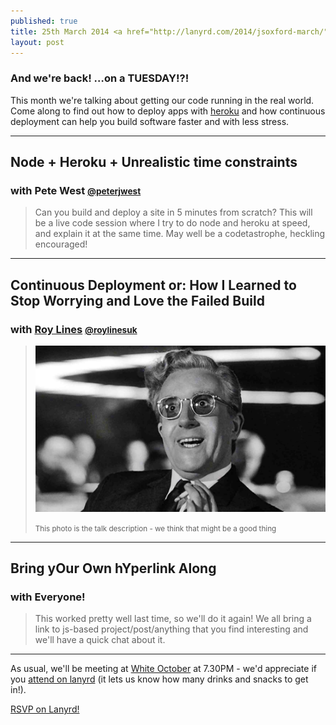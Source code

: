 ```yaml
---
published: true
title: 25th March 2014 <a href="http://lanyrd.com/2014/jsoxford-march/" class="btn btn-large btn-primary pull-right">Attend On Lanyrd</a>
layout: post
---
```


### And we're back! &hellip;on a TUESDAY!?!

<p class="lead">This month we're talking about getting our code running in the real world. Come along to find out how to deploy apps with <a href="http://www.heroku.com/">heroku</a> and how continuous deployment can help you build software faster and with less stress.</p>

---

## Node + Heroku + Unrealistic time constraints
### with Pete West <small><a href="https://twitter.com/intent/user?screen_name=peterjwest">@peterjwest</a></small>

> Can you build and deploy a site in 5 minutes from scratch?
> This will be a live code session where I try to do node and heroku at speed, and explain it at the same time.
> May well be a codetastrophe, heckling encouraged!

---

## Continuous Deployment or: How I Learned to Stop Worrying and Love the Failed Build
### with [Roy Lines](http://roylines.co.uk) <small><a href="https://twitter.com/intent/user?screen_name=roylinesuk">@roylinesuk</a></small>

> ![Dr Strangelove](/img/cd-strangelove.jpg)
> <caption><small>This photo is the talk description - we think that might be a good thing</small></caption>

---

## Bring yOur Own hYperlink Along
### with Everyone!

> This worked pretty well last time, so we'll do it again! 
> We all bring a link to js-based project/post/anything that you find interesting and we'll have a quick chat about it.

---

As usual, we'll be meeting at [White October](http://www.whiteoctober.co.uk/) at 7.30PM - we'd appreciate if you [attend on lanyrd](http://lanyrd.com/2014/jsoxford-march) (it lets us know how many drinks and snacks to get in!).

<div class="lanyrd-target-participants">
    <a href="http://lanyrd.com/2014/jsoxford-march/attendees/"
        class="lanyrd-participants" data-lanyrd-nocss="">
        RSVP on Lanyrd!
    </a>
</div>
